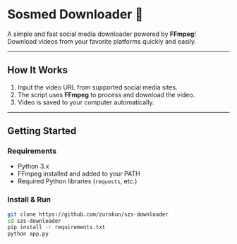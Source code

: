 # Sosmed Downloader 🚀

A simple and fast social media downloader powered by **FFmpeg**!  
Download videos from your favorite platforms quickly and easily.

---

## How It Works

1. Input the video URL from supported social media sites.
2. The script uses **FFmpeg** to process and download the video.
3. Video is saved to your computer automatically.

---

## Getting Started

### Requirements
- Python 3.x
- FFmpeg installed and added to your PATH
- Required Python libraries (`requests`, etc.)

### Install & Run

```bash
git clone https://github.com/zurakun/szs-downloader
cd szs-downloader
pip install -r requirements.txt
python app.py
